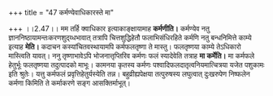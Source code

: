 +++
title = "47 कर्मण्येवाधिकारस्ते मा"

+++
।।2.47।। मम तर्हि क्वाधिकार इत्याकाङ्क्षायामाह **कर्मणीति।**
कर्मण्येव नतु ज्ञाननिष्ठायामन्तःकरणशुद्य्धभावात् तत्रापि चित्तशुद्धिहेतौ
फलाभिसंधिरहिते कर्मणि नतु बन्धनिमित्ते काम्ये इत्याह **मेति।** कदाचन
कस्यांचितवस्थायामपि कर्मफलतृष्णा ते मास्तु। फलतृष्णया काम्ये तेऽधिकारो
मास्त्विति यावत्। ननु तृष्णाभावेऽपि भोजनात्तृप्तिरिव कर्मणः फलं
स्यादेवेति तत्राह **मा** **कर्मेति।** मा कर्मफले हेतुर्भूः फलतृष्णया
तदुत्पादको माभूः। कामनया कृतस्य कर्मणः पश्वादिफलदातृत्वनियमात्चित्रया
यजेत पशुकामः इति श्रुतेः। यत्तु कर्मफलं प्रवृत्तिहेतुर्यस्येति तन्न।
बहुव्रीह्यपेक्षया तत्पुरुषस्य लघुत्वात् दुःखरुपेण निष्फलेन कर्मणा किमिति
ते कर्माकरणे सङ्ग आसक्तिर्माभूत्।  
